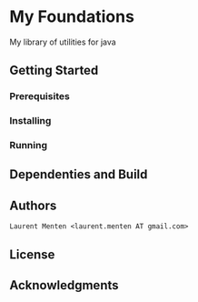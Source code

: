 # My Foundations

My library of utilities for java

## Getting Started

### Prerequisites

### Installing

### Running

## Dependenties and Build

## Authors

	Laurent Menten <laurent.menten AT gmail.com>

## License

## Acknowledgments
